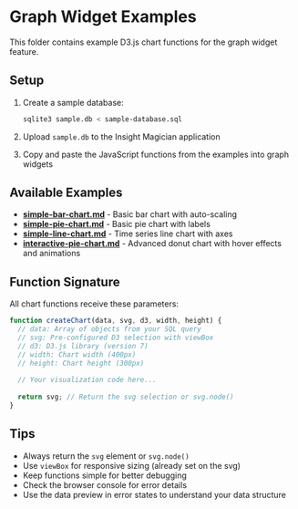 # Graph Widget Examples

This folder contains example D3.js chart functions for the graph widget feature.

## Setup

1. Create a sample database:
   ```bash
   sqlite3 sample.db < sample-database.sql
   ```

2. Upload `sample.db` to the Insight Magician application

3. Copy and paste the JavaScript functions from the examples into graph widgets

## Available Examples

- **[simple-bar-chart.md](simple-bar-chart.md)** - Basic bar chart with auto-scaling
- **[simple-pie-chart.md](simple-pie-chart.md)** - Basic pie chart with labels  
- **[simple-line-chart.md](simple-line-chart.md)** - Time series line chart with axes
- **[interactive-pie-chart.md](interactive-pie-chart.md)** - Advanced donut chart with hover effects and animations

## Function Signature

All chart functions receive these parameters:

```javascript
function createChart(data, svg, d3, width, height) {
  // data: Array of objects from your SQL query
  // svg: Pre-configured D3 selection with viewBox
  // d3: D3.js library (version 7)
  // width: Chart width (400px)
  // height: Chart height (300px)
  
  // Your visualization code here...
  
  return svg; // Return the svg selection or svg.node()
}
```

## Tips

- Always return the `svg` element or `svg.node()`
- Use `viewBox` for responsive sizing (already set on the svg)
- Keep functions simple for better debugging
- Check the browser console for error details
- Use the data preview in error states to understand your data structure